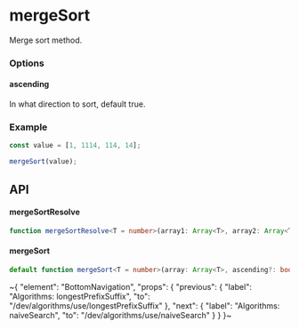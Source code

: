 
# mergeSort

Merge sort method.

### Options

#### ascending

In what direction to sort, default true.

### Example

```ts
const value = [1, 1114, 114, 14];

mergeSort(value);
```


## API

#### mergeSortResolve

```ts
function mergeSortResolve<T = number>(array1: Array<T>, array2: Array<T>, ascending?: boolean): Array<T>;
```

#### mergeSort

```ts
default function mergeSort<T = number>(array: Array<T>, ascending?: boolean): Array<T>;
```


~{
  "element": "BottomNavigation",
  "props": {
    "previous": {
      "label": "Algorithms: longestPrefixSuffix",
      "to": "/dev/algorithms/use/longestPrefixSuffix"
    },
    "next": {
      "label": "Algorithms: naiveSearch",
      "to": "/dev/algorithms/use/naiveSearch"
    }
  }
}~
